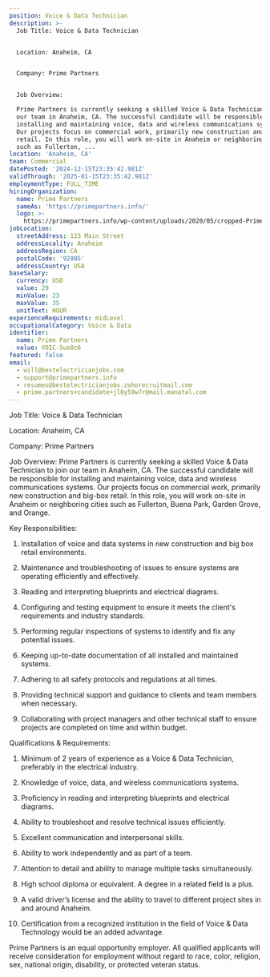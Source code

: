 ```yaml
---
position: Voice & Data Technician
description: >-
  Job Title: Voice & Data Technician


  Location: Anaheim, CA


  Company: Prime Partners


  Job Overview:

  Prime Partners is currently seeking a skilled Voice & Data Technician to join
  our team in Anaheim, CA. The successful candidate will be responsible for
  installing and maintaining voice, data and wireless communications systems.
  Our projects focus on commercial work, primarily new construction and big-box
  retail. In this role, you will work on-site in Anaheim or neighboring cities
  such as Fullerton, ...
location: 'Anaheim, CA'
team: Commercial
datePosted: '2024-12-15T23:35:42.981Z'
validThrough: '2025-01-15T23:35:42.981Z'
employmentType: FULL_TIME
hiringOrganization:
  name: Prime Partners
  sameAs: 'https://primepartners.info/'
  logo: >-
    https://primepartners.info/wp-content/uploads/2020/05/cropped-Prime-Partners-Logo-NO-BG-1-1.png
jobLocation:
  streetAddress: 123 Main Street
  addressLocality: Anaheim
  addressRegion: CA
  postalCode: '92805'
  addressCountry: USA
baseSalary:
  currency: USD
  value: 29
  minValue: 23
  maxValue: 35
  unitText: HOUR
experienceRequirements: midLevel
occupationalCategory: Voice & Data
identifier:
  name: Prime Partners
  value: VOIC-5us0c6
featured: false
email:
  - will@bestelectricianjobs.com
  - support@primepartners.info
  - resumes@bestelectricianjobs.zohorecruitmail.com
  - prime.partners+candidate+jl6y59w7r@mail.manatal.com
---
```




Job Title: Voice & Data Technician

Location: Anaheim, CA

Company: Prime Partners

Job Overview:
Prime Partners is currently seeking a skilled Voice & Data Technician to join our team in Anaheim, CA. The successful candidate will be responsible for installing and maintaining voice, data and wireless communications systems. Our projects focus on commercial work, primarily new construction and big-box retail. In this role, you will work on-site in Anaheim or neighboring cities such as Fullerton, Buena Park, Garden Grove, and Orange.

Key Responsibilities:

1. Installation of voice and data systems in new construction and big box retail environments.

2. Maintenance and troubleshooting of issues to ensure systems are operating efficiently and effectively.

3. Reading and interpreting blueprints and electrical diagrams.

4. Configuring and testing equipment to ensure it meets the client's requirements and industry standards.

5. Performing regular inspections of systems to identify and fix any potential issues.

6. Keeping up-to-date documentation of all installed and maintained systems.

7. Adhering to all safety protocols and regulations at all times.

8. Providing technical support and guidance to clients and team members when necessary.

9. Collaborating with project managers and other technical staff to ensure projects are completed on time and within budget.

Qualifications & Requirements:

1. Minimum of 2 years of experience as a Voice & Data Technician, preferably in the electrical industry.

2. Knowledge of voice, data, and wireless communications systems.

3. Proficiency in reading and interpreting blueprints and electrical diagrams.

4. Ability to troubleshoot and resolve technical issues efficiently.

5. Excellent communication and interpersonal skills.

6. Ability to work independently and as part of a team.

7. Attention to detail and ability to manage multiple tasks simultaneously.

8. High school diploma or equivalent. A degree in a related field is a plus.

9. A valid driver’s license and the ability to travel to different project sites in and around Anaheim.

10. Certification from a recognized institution in the field of Voice & Data Technology would be an added advantage.

Prime Partners is an equal opportunity employer. All qualified applicants will receive consideration for employment without regard to race, color, religion, sex, national origin, disability, or protected veteran status.
